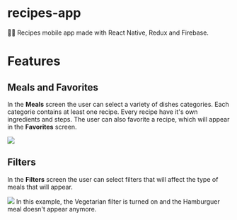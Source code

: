# recipes-app
👨‍🍳 Recipes mobile app made with React Native, Redux and Firebase.

# Features
## Meals and Favorites
In the <strong>Meals</strong> screen the user can select a variety of dishes categories. Each categorie contains at least one recipe. Every recipe have it's own ingredients and steps.
The user can also favorite a recipe, which will appear in the <strong>Favorites</strong> screen.

<img src="https://media0.giphy.com/media/4gRZNjbuNI7ufXodEO/giphy.gif"/>

## Filters
In the <strong>Filters</strong> screen the user can select filters that will affect the type of meals that will appear. 

<img src="https://media1.giphy.com/media/xHTDFUsH3253rxZwFq/giphy.gif"/>
In this example, the Vegetarian filter is turned on and the Hamburguer meal doesn't appear anymore.
